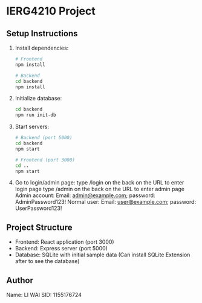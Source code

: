 # IERG4210 Project

## Setup Instructions
1. Install dependencies:
   ```bash
   # Frontend
   npm install

   # Backend
   cd backend
   npm install
   ```

2. Initialize database:
   ```bash
   cd backend
   npm run init-db
   ```

3. Start servers:
   ```bash
   # Backend (port 5000)
   cd backend
   npm start

   # Frontend (port 3000)
   cd ..
   npm start
   ```
4. Go to login/admin page:
type /login on the back on the URL to enter login page 
type /admin on the back on the URL to enter admin page 
Admin account: Email: admin@example.com; password: AdminPassword123!
Normal user: Email:  user@example.com; password: UserPassword123!

## Project Structure
- Frontend: React application (port 3000)
- Backend: Express server (port 5000)
- Database: SQLite with initial sample data (Can install SQLite Extension after to see the database)

## Author
Name: LI WAI
SID: 1155176724